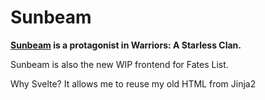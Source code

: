 # Sunbeam

**[Sunbeam](https://warriors.fandom.com/wiki/Sunbeam) is a protagonist in Warriors: A Starless Clan.**


Sunbeam is also the new WIP frontend for Fates List.

Why Svelte? It allows me to reuse my old HTML from Jinja2
